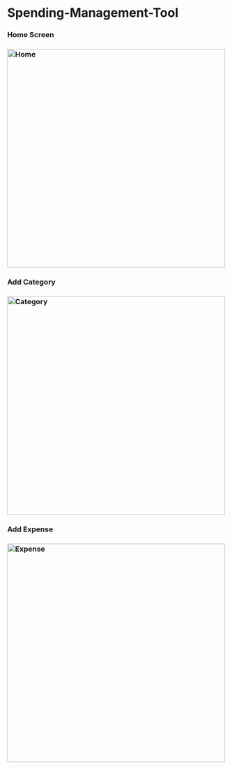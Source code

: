 # Spending-Management-Tool
<h3>Home Screen<h3>
<img width="500" alt="Home" src="https://user-images.githubusercontent.com/48511671/120231592-55b4c200-c26f-11eb-99df-a90e60fc407b.png">
  
<h3>Add Category<h3>
<img width="500" alt="Category" src="https://user-images.githubusercontent.com/48511671/120231917-04590280-c270-11eb-9f15-e0ff56709a44.png">
  
<h3>Add Expense<h3>
<img width="500" alt="Expense" src="https://user-images.githubusercontent.com/48511671/120231957-1fc40d80-c270-11eb-87dc-cca270b2d4eb.png">

